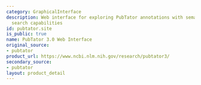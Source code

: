 ```yaml
---
category: GraphicalInterface
description: Web interface for exploring PubTator annotations with semantic and relation
  search capabilities
id: pubtator.site
is_public: true
name: PubTator 3.0 Web Interface
original_source:
- pubtator
product_url: https://www.ncbi.nlm.nih.gov/research/pubtator3/
secondary_source:
- pubtator
layout: product_detail
---
```

